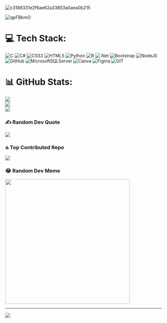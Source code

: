 
![c3188331e2f6ae62a33853a0aea0b215](https://github.com/selinpir/selinpir/assets/113732977/18be5c00-600d-42ad-bd10-144574b7ed0a)

![qpFBbmO](https://github.com/selinpir/selinpir/assets/113732977/bc6b6dde-c592-415b-85d3-01852c2c185b)







# 💻 Tech Stack:
![C](https://img.shields.io/badge/c-%2300599C.svg?style=flat&logo=c&logoColor=white) ![C#](https://img.shields.io/badge/c%23-%23239120.svg?style=flat&logo=c-sharp&logoColor=white) ![CSS3](https://img.shields.io/badge/css3-%231572B6.svg?style=flat&logo=css3&logoColor=white) ![HTML5](https://img.shields.io/badge/html5-%23E34F26.svg?style=flat&logo=html5&logoColor=white) ![Python](https://img.shields.io/badge/python-3670A0?style=flat&logo=python&logoColor=ffdd54) ![R](https://img.shields.io/badge/r-%23276DC3.svg?style=flat&logo=r&logoColor=white) ![.Net](https://img.shields.io/badge/.NET-5C2D91?style=flat&logo=.net&logoColor=white) ![Bootstrap](https://img.shields.io/badge/bootstrap-%23563D7C.svg?style=flat&logo=bootstrap&logoColor=white) ![NodeJS](https://img.shields.io/badge/node.js-6DA55F?style=flat&logo=node.js&logoColor=white) ![GitHub](https://img.shields.io/badge/GitHub-%23121011.svg?style=flat&logo=github&logoColor=white) ![MicrosoftSQLServer](https://img.shields.io/badge/Microsoft%20SQL%20Sever-CC2927?style=flat&logo=microsoft%20sql%20server&logoColor=white) ![Canva](https://img.shields.io/badge/Canva-%2300C4CC.svg?style=flat&logo=Canva&logoColor=white) 	![Figma](https://img.shields.io/badge/figma-%23F24E1E.svg?style=flat&logo=figma&logoColor=white)  ![GIT](https://img.shields.io/badge/Git-fc6d26?style=flat&logo=git&logoColor=white) 
# 📊 GitHub Stats:
![](https://github-readme-stats.vercel.app/api?username=selinpir&theme=prussian&hide_border=false&include_all_commits=true&count_private=true)<br/>
![](https://github-readme-streak-stats.herokuapp.com/?user=selinpir&theme=prussian&hide_border=false)<br/>
![](https://github-readme-stats.vercel.app/api/top-langs/?username=selinpir&theme=prussian&hide_border=false&include_all_commits=true&count_private=true&layout=compact)

### ✍️ Random Dev Quote
![](https://quotes-github-readme.vercel.app/api?type=horizontal&theme=merko)

### 🔝 Top Contributed Repo
![](https://github-contributor-stats.vercel.app/api?username=selinpir&limit=5&theme=tokyonight&combine_all_yearly_contributions=true)

### 😂 Random Dev Meme
<img src='https://randommeme-five.vercel.app/' style="height: 400px;"/>

---
[![](https://visitcount.itsvg.in/api?id=selinpir&icon=2&color=12)](https://visitcount.itsvg.in)

<!-- Proudly created with GPRM ( https://gprm.itsvg.in ) -->


